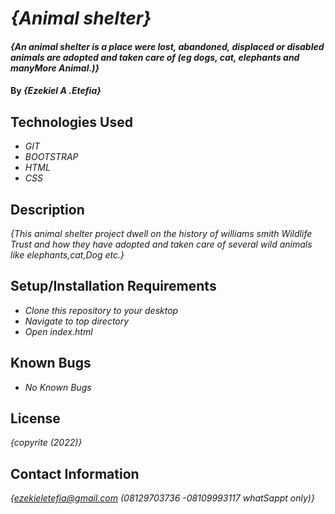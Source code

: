 # _{Animal shelter}_

#### _{An animal shelter is a place were lost, abandoned, displaced or disabled animals are adopted and taken care of (eg dogs, cat, elephants and manyMore Animal.)}_

#### By _**{Ezekiel A .Etefia}**_

## Technologies Used

* _GIT_
* _BOOTSTRAP_
* _HTML_
* _CSS_

## Description

_{This animal shelter project dwell on the history of williams smith Wildlife Trust and how they have adopted and taken care of several wild animals like elephants,cat,Dog etc.}_

## Setup/Installation Requirements

* _Clone this repository to your desktop_
* _Navigate to top directory_
* _Open index.html_
## Known Bugs

* _No Known Bugs_

## License

_{copyrite (2022)}_

## Contact Information

_{ezekieletefia@gmail.com (08129703736 -08109993117 whatSappt only)}_